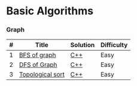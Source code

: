 # Basic Algorithms

### Graph

| # | Title | Solution | Difficulty |
|---| ----- | -------- | ---------- |
|1|[BFS of graph](https://practice.geeksforgeeks.org/problems/bfs-traversal-of-graph/1) | [C++](./bfs.cpp)|Easy|
|2|[DFS of Graph](https://practice.geeksforgeeks.org/problems/depth-first-traversal-for-a-graph/1) | [C++](./dfs.cpp)|Easy|
|3|[Topological sort](https://practice.geeksforgeeks.org/problems/topological-sort/1) | [C++](./TopologicalSort.cpp)|Easy|
